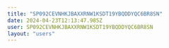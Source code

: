 ```yaml
---
title: "SP092CEVNHKJBAXXRNW1KSDT19YBQDDYQC6BR8SN"
date: 2024-04-23T12:13:47.985Z
user: SP092CEVNHKJBAXXRNW1KSDT19YBQDDYQC6BR8SN
layout: "users"
---
```

    